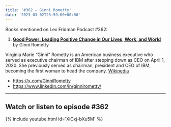```yaml
---
title: '#362 – Ginni Rometty'
date: '2023-03-02T23:59:00+00:00'
---
```


Books mentioned on Lex Fridman Podcast #362:

1. <b><a href="https://amzn.to/3Yj1ztU" target="_blank" rel="sponsored noopener noreferrer">Good Power: Leading Positive Change in Our Lives, Work, and World</a></b> by Ginni Rometty

Virginia Marie “Ginni” Rometty is an American business executive who served as executive chairman of IBM after stepping down as CEO on April 1, 2020. She previously served as chairman, president and CEO of IBM, becoming the first woman to head the company. <a href="https://en.wikipedia.org/wiki/Ginni_Rometty" target="_blank">Wikipedia</a>

- <a href="https://x.com/GinniRometty" target="_blank">https://x.com/GinniRometty</a>
- <a href="https://www.linkedin.com/in/ginnirometty/" target="_blank">https://www.linkedin.com/in/ginnirometty/</a>

- - - - - -

## Watch or listen to episode #362

{% include youtube.html id='XiCxj-bXu5M' %}